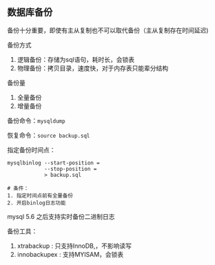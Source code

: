 ## 数据库备份

备份十分重要，即使有主从复制也不可以取代备份（主从复制存在时间延迟)

备份方式
  1. 逻辑备份：存储为sql语句，耗时长，会锁表
  1. 物理备份：拷贝目录，速度快，对于内存表只能辈分结构

备份量
  1. 全量备份
  1. 增量备份

备份命令：`mysqldump`

恢复命令：`source backup.sql`

指定备份时间点：
```
mysqlbinlog --start-position = 
            --stop-position = 
            > backup.sql

# 条件：
1. 指定时间点前有全量备份
2. 开启binlog日志功能
```

mysql 5.6 之后支持实时备份二进制日志

备份工具：
  1. xtrabackup : 只支持InnoDB,，不影响读写
  1. innobackupex : 支持MYISAM，会锁表